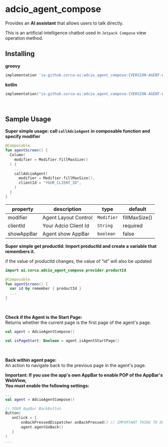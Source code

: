 # adcio_agent_compose
Provides an **AI assistant** that allows users to talk directly.

This is an artificial intelligence chatbot used in `Jetpack Compose` view operation method.

## Installing

**groovy**
```groovy
implementation 'io.github.corca-ai:adcio_agent_compose:{VERSION-AGENT-COMPOSE}'
```

**kotlin**
```kotlin
implementation("io.github.corca-ai:adcio_agent_compose:{VERSION-AGENT-COMPOSE}")
```

</br>

## Sample Usage
**Super simple usage: call `callAdcioAgent` in composable function and specify modifier**

```kotlin
@Composable
fun agentScreen() {
  Column(
    modifier = Modifier.fillMaxSize()
  ) {
    ...
    callAdcioAgent(
      modifier = Modifier.fillMaxSize(),
      clientId = "YOUR_CLIENT_ID",
    )
  }
}
```

| property | description | type | default |
| --- | -- | --- | --- |
| modifier | Agent Layout Control | `Modifier` | fillMaxSize() |
| clientId | Your Adcio Client Id | `String` | required |
| showAppBar | Agent show AppBar | `boolean` | false |

**Super simple get productId: Import productId and create a variable that remembers it.**

if the value of productId changes, the value of “id” will also be updated

```kotlin
import ai.corca.adcio_agent_compose.provider.productId

@Composable
fun agentScreen() {
  var id by remember { productId } 
  ...
}
```

</br>

**Check if the Agent is the Start Page:**  
Returns whether the current page is the first page of the agent's page.

```kotlin
val agent = AdcioAgentCompose()

val isPageStart: Boolean = agent.isAgentStartPage()
```

</br>

**Back within agent page:**  
An action to navigate back to the previous page in the agent's page.
</br>

**Important: If you use the app's own AppBar to enable POP of the AppBar's WebView,  
You must enable the following settings:**

```kotlin
...
val agent = AdcioAgentCompose()

// YOUR AppBar BackButton
Button(
   onClick = { 
       onBackPressedDispatcher.onBackPressed() // IMPORTANT THING TO DO
       agent.agentGoBack()
   }
)
...
```

</br>
